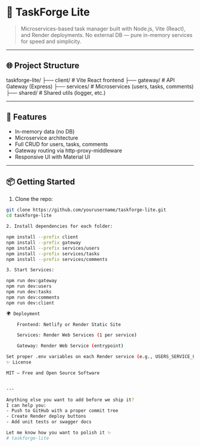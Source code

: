 # 🧩 TaskForge Lite

> Microservices-based task manager built with Node.js, Vite (React), and Render deployments. No external DB — pure in-memory services for speed and simplicity.

---

## 🌐 Project Structure

taskforge-lite/ ├── client/ # Vite React frontend ├── gateway/ # API Gateway (Express) ├── services/ # Microservices (users, tasks, comments) ├── shared/ # Shared utils (logger, etc.)


---

## 🚀 Features

- In-memory data (no DB)
- Microservice architecture
- Full CRUD for users, tasks, comments
- Gateway routing via http-proxy-middleware
- Responsive UI with Material UI

---

## 📦 Getting Started

1. Clone the repo:
```bash
git clone https://github.com/yourusername/taskforge-lite.git
cd taskforge-lite

2. Install dependencies for each folder:

npm install --prefix client
npm install --prefix gateway
npm install --prefix services/users
npm install --prefix services/tasks
npm install --prefix services/comments

3. Start Services:

npm run dev:gateway
npm run dev:users
npm run dev:tasks
npm run dev:comments
npm run dev:client

🌍 Deployment

    Frontend: Netlify or Render Static Site

    Services: Render Web Services (1 per service)

    Gateway: Render Web Service (entrypoint)

Set proper .env variables on each Render service (e.g., USERS_SERVICE_URL, etc.)
✨ License

MIT — Free and Open Source Software


---

Anything else you want to add before we ship it?  
I can help you:
- Push to GitHub with a proper commit tree
- Create Render deploy buttons
- Add unit tests or swagger docs

Let me know how you want to polish it ✨
# taskforge-lite
